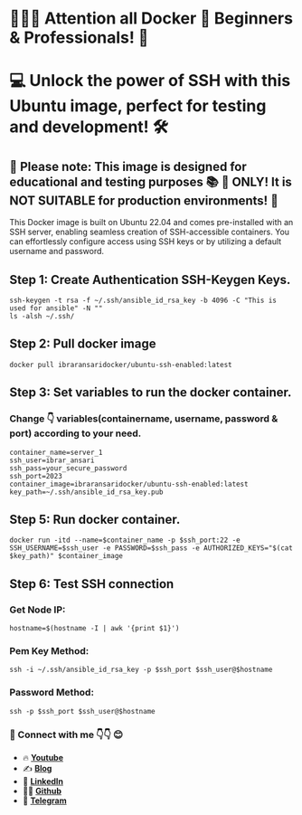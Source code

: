 # 📢📢📢 Attention all Docker 🐳 Beginners & Professionals! 🎯
# 💻 Unlock the power of SSH with this Ubuntu image, perfect for testing and development! 🛠️

## 🚨 Please note: This image is designed for educational and testing purposes 📚 🧪 ONLY! It is NOT SUITABLE for production environments! 🚫

This Docker image is built on Ubuntu 22.04 and comes pre-installed with an SSH server, enabling seamless creation of SSH-accessible containers. You can effortlessly configure access using SSH keys or by utilizing a default username and password.

## Step 1: Create Authentication SSH-Keygen Keys.
```
ssh-keygen -t rsa -f ~/.ssh/ansible_id_rsa_key -b 4096 -C "This is used for ansible" -N ""
ls -alsh ~/.ssh/
```
## Step 2: Pull docker image
```
docker pull ibraransaridocker/ubuntu-ssh-enabled:latest
```
## Step 3: Set variables to run the docker container.
### Change 👇 variables(containername, username, password & port) according to your need.
```
container_name=server_1
ssh_user=ibrar_ansari
ssh_pass=your_secure_password
ssh_port=2023
container_image=ibraransaridocker/ubuntu-ssh-enabled:latest
key_path=~/.ssh/ansible_id_rsa_key.pub
```
## Step 5: Run docker container.
```
docker run -itd --name=$container_name -p $ssh_port:22 -e SSH_USERNAME=$ssh_user -e PASSWORD=$ssh_pass -e AUTHORIZED_KEYS="$(cat $key_path)" $container_image
```
## Step 6: Test SSH connection 
### Get Node IP:
```
hostname=$(hostname -I | awk '{print $1}')
```

### Pem Key Method:
```
ssh -i ~/.ssh/ansible_id_rsa_key -p $ssh_port $ssh_user@$hostname
```
### Password Method:
```
ssh -p $ssh_port $ssh_user@$hostname
```

### 💼 Connect with me 👇👇 😊

- 🔥 [**Youtube**](https://www.youtube.com/@DevOpsinAction?sub_confirmation=1)
- ✍ [**Blog**](https://ibraransari.blogspot.com/)
- 💼 [**LinkedIn**](https://www.linkedin.com/in/ansariibrar/)
- 👨‍💻 [**Github**](https://github.com/meibraransari?tab=repositories)
- 💬 [**Telegram**](https://t.me/DevOpsinActionTelegram)
